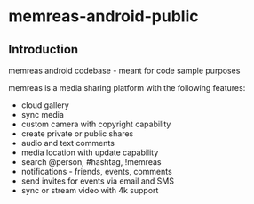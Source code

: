 memreas-android-public
=======================

Introduction
------------
memreas android codebase - meant for code sample purposes

memreas is a media sharing platform with the following features: 

- cloud gallery 
- sync media 
- custom camera with copyright capability 
- create private or public shares 
- audio and text comments 
- media location with update capability 
- search @person, #hashtag, !memreas 
- notifications - friends, events, comments 
- send invites for events via email and SMS 
- sync or stream video with 4k support 



